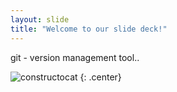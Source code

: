 ```yaml
---
layout: slide
title: "Welcome to our slide deck!"
---
```


git - version management tool..

![constructocat](https://octodex.github.com/images/constructocat2.jpg)
{: .center}
